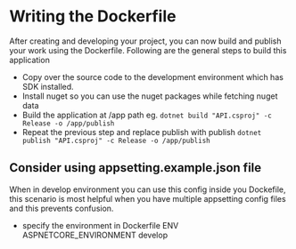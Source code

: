 # Writing the Dockerfile
After creating and developing your project, you can now build and publish your work using the Dockerfile.
Following are the general steps to build this application
- Copy over the source code to the development environment which has SDK installed.
- Install nuget so you can use the nuget packages while fetching nuget data
- Build the application at /app path eg. `dotnet build "API.csproj" -c Release -o /app/publish`
- Repeat the previous step and replace publish with publish `dotnet publish "API.csproj" -c Release -o /app/publish`

## Consider using appsetting.example.json file
When in develop environment you can use this config inside you Dockefile, this scenario is most helpful when you have multiple appsetting config files and this prevents confusion. 
- specify the environment in Dockerfile
ENV ASPNETCORE_ENVIRONMENT develop
<!--- the above line uses appsettings.develop.json file --->
